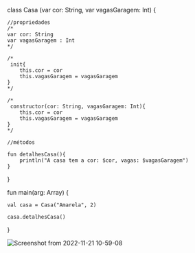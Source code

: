 
class Casa (var cor: String, var vagasGaragem: Int) {
    
    //propriedades
    /*
    var cor: String
    var vagasGaragem : Int
    */
    
    /*
     init{
        this.cor = cor
        this.vagasGaragem = vagasGaragem
    }
    */
    
    /*
     constructor(cor: String, vagasGaragem: Int){
        this.cor = cor
        this.vagasGaragem = vagasGaragem
    }
    */
    
    //métodos
    
    fun detalhesCasa(){
        println("A casa tem a cor: $cor, vagas: $vagasGaragem")
    }
    
}

fun main(arg: Array<String>) {
    
    val casa = Casa("Amarela", 2)
    
    casa.detalhesCasa()
}

![Screenshot from 2022-11-21 10-59-08](https://user-images.githubusercontent.com/101880897/203073671-22bff2ef-705e-4350-b88f-64bf438b2100.png)
